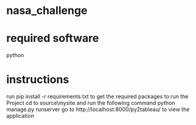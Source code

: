 # nasa_challenge
# required software
python

# instructions
run pip install -r requirements.txt to get the required packages to run the Project
cd to source\mysite and run the following command  python manage.py runserver
go to http://localhost:8000/py2tableau/ to view the application
